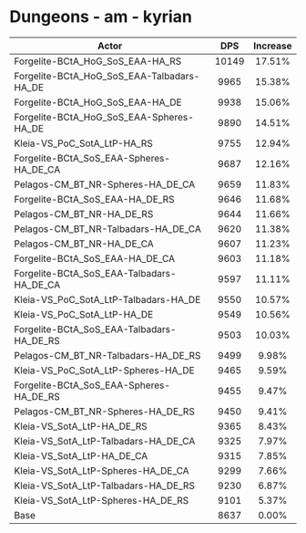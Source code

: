 # Dungeons - am - kyrian
| Actor | DPS | Increase |
|---|:---:|:---:|
|Forgelite-BCtA_HoG_SoS_EAA-HA_RS|10149|17.51%|
|Forgelite-BCtA_HoG_SoS_EAA-Talbadars-HA_DE|9965|15.38%|
|Forgelite-BCtA_HoG_SoS_EAA-HA_DE|9938|15.06%|
|Forgelite-BCtA_HoG_SoS_EAA-Spheres-HA_DE|9890|14.51%|
|Kleia-VS_PoC_SotA_LtP-HA_RS|9755|12.94%|
|Forgelite-BCtA_SoS_EAA-Spheres-HA_DE_CA|9687|12.16%|
|Pelagos-CM_BT_NR-Spheres-HA_DE_CA|9659|11.83%|
|Forgelite-BCtA_SoS_EAA-HA_DE_RS|9646|11.68%|
|Pelagos-CM_BT_NR-HA_DE_RS|9644|11.66%|
|Pelagos-CM_BT_NR-Talbadars-HA_DE_CA|9620|11.38%|
|Pelagos-CM_BT_NR-HA_DE_CA|9607|11.23%|
|Forgelite-BCtA_SoS_EAA-HA_DE_CA|9603|11.18%|
|Forgelite-BCtA_SoS_EAA-Talbadars-HA_DE_CA|9597|11.11%|
|Kleia-VS_PoC_SotA_LtP-Talbadars-HA_DE|9550|10.57%|
|Kleia-VS_PoC_SotA_LtP-HA_DE|9549|10.56%|
|Forgelite-BCtA_SoS_EAA-Talbadars-HA_DE_RS|9503|10.03%|
|Pelagos-CM_BT_NR-Talbadars-HA_DE_RS|9499|9.98%|
|Kleia-VS_PoC_SotA_LtP-Spheres-HA_DE|9465|9.59%|
|Forgelite-BCtA_SoS_EAA-Spheres-HA_DE_RS|9455|9.47%|
|Pelagos-CM_BT_NR-Spheres-HA_DE_RS|9450|9.41%|
|Kleia-VS_SotA_LtP-HA_DE_RS|9365|8.43%|
|Kleia-VS_SotA_LtP-Talbadars-HA_DE_CA|9325|7.97%|
|Kleia-VS_SotA_LtP-HA_DE_CA|9315|7.85%|
|Kleia-VS_SotA_LtP-Spheres-HA_DE_CA|9299|7.66%|
|Kleia-VS_SotA_LtP-Talbadars-HA_DE_RS|9230|6.87%|
|Kleia-VS_SotA_LtP-Spheres-HA_DE_RS|9101|5.37%|
|Base|8637|0.00%|

